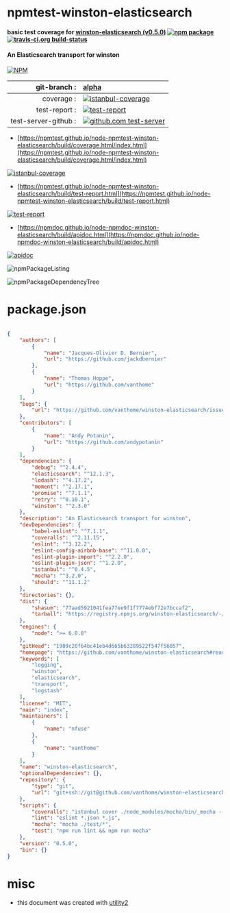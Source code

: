 # npmtest-winston-elasticsearch

#### basic test coverage for  [winston-elasticsearch (v0.5.0)](https://github.com/vanthome/winston-elasticsearch#readme)  [![npm package](https://img.shields.io/npm/v/npmtest-winston-elasticsearch.svg?style=flat-square)](https://www.npmjs.org/package/npmtest-winston-elasticsearch) [![travis-ci.org build-status](https://api.travis-ci.org/npmtest/node-npmtest-winston-elasticsearch.svg)](https://travis-ci.org/npmtest/node-npmtest-winston-elasticsearch)

#### An Elasticsearch transport for winston

[![NPM](https://nodei.co/npm/winston-elasticsearch.png?downloads=true&downloadRank=true&stars=true)](https://www.npmjs.com/package/winston-elasticsearch)

| git-branch : | [alpha](https://github.com/npmtest/node-npmtest-winston-elasticsearch/tree/alpha)|
|--:|:--|
| coverage : | [![istanbul-coverage](https://npmtest.github.io/node-npmtest-winston-elasticsearch/build/coverage.badge.svg)](https://npmtest.github.io/node-npmtest-winston-elasticsearch/build/coverage.html/index.html)|
| test-report : | [![test-report](https://npmtest.github.io/node-npmtest-winston-elasticsearch/build/test-report.badge.svg)](https://npmtest.github.io/node-npmtest-winston-elasticsearch/build/test-report.html)|
| test-server-github : | [![github.com test-server](https://npmtest.github.io/node-npmtest-winston-elasticsearch/GitHub-Mark-32px.png)](https://npmtest.github.io/node-npmtest-winston-elasticsearch/build/app/index.html) | | build-artifacts : | [![build-artifacts](https://npmtest.github.io/node-npmtest-winston-elasticsearch/glyphicons_144_folder_open.png)](https://github.com/npmtest/node-npmtest-winston-elasticsearch/tree/gh-pages/build)|

- [https://npmtest.github.io/node-npmtest-winston-elasticsearch/build/coverage.html/index.html](https://npmtest.github.io/node-npmtest-winston-elasticsearch/build/coverage.html/index.html)

[![istanbul-coverage](https://npmtest.github.io/node-npmtest-winston-elasticsearch/build/screenCapture.buildCi.browser.%252Ftmp%252Fbuild%252Fcoverage.lib.html.png)](https://npmtest.github.io/node-npmtest-winston-elasticsearch/build/coverage.html/index.html)

- [https://npmtest.github.io/node-npmtest-winston-elasticsearch/build/test-report.html](https://npmtest.github.io/node-npmtest-winston-elasticsearch/build/test-report.html)

[![test-report](https://npmtest.github.io/node-npmtest-winston-elasticsearch/build/screenCapture.buildCi.browser.%252Ftmp%252Fbuild%252Ftest-report.html.png)](https://npmtest.github.io/node-npmtest-winston-elasticsearch/build/test-report.html)

- [https://npmdoc.github.io/node-npmdoc-winston-elasticsearch/build/apidoc.html](https://npmdoc.github.io/node-npmdoc-winston-elasticsearch/build/apidoc.html)

[![apidoc](https://npmdoc.github.io/node-npmdoc-winston-elasticsearch/build/screenCapture.buildCi.browser.%252Ftmp%252Fbuild%252Fapidoc.html.png)](https://npmdoc.github.io/node-npmdoc-winston-elasticsearch/build/apidoc.html)

![npmPackageListing](https://npmtest.github.io/node-npmtest-winston-elasticsearch/build/screenCapture.npmPackageListing.svg)

![npmPackageDependencyTree](https://npmtest.github.io/node-npmtest-winston-elasticsearch/build/screenCapture.npmPackageDependencyTree.svg)



# package.json

```json

{
    "authors": [
        {
            "name": "Jacques-Olivier D. Bernier",
            "url": "https://github.com/jackdbernier"
        },
        {
            "name": "Thomas Hoppe",
            "url": "https://github.com/vanthome"
        }
    ],
    "bugs": {
        "url": "https://github.com/vanthome/winston-elasticsearch/issues"
    },
    "contributors": [
        {
            "name": "Andy Potanin",
            "url": "https://github.com/andypotanin"
        }
    ],
    "dependencies": {
        "debug": "^2.4.4",
        "elasticsearch": "^12.1.3",
        "lodash": "^4.17.2",
        "moment": "^2.17.1",
        "promise": "^7.1.1",
        "retry": "^0.10.1",
        "winston": "^2.3.0"
    },
    "description": "An Elasticsearch transport for winston",
    "devDependencies": {
        "babel-eslint": "^7.1.1",
        "coveralls": "^2.11.15",
        "eslint": "^3.12.2",
        "eslint-config-airbnb-base": "^11.0.0",
        "eslint-plugin-import": "^2.2.0",
        "eslint-plugin-json": "^1.2.0",
        "istanbul": "^0.4.5",
        "mocha": "^3.2.0",
        "should": "^11.1.2"
    },
    "directories": {},
    "dist": {
        "shasum": "77aad5921041fea77ee9f1f7774ebf72e7bccaf2",
        "tarball": "https://registry.npmjs.org/winston-elasticsearch/-/winston-elasticsearch-0.5.0.tgz"
    },
    "engines": {
        "node": ">= 6.0.0"
    },
    "gitHead": "1909c20f64bc41eb4d665b63289522f547f56057",
    "homepage": "https://github.com/vanthome/winston-elasticsearch#readme",
    "keywords": [
        "logging",
        "winston",
        "elasticsearch",
        "transport",
        "logstash"
    ],
    "license": "MIT",
    "main": "index",
    "maintainers": [
        {
            "name": "nfuse"
        },
        {
            "name": "vanthome"
        }
    ],
    "name": "winston-elasticsearch",
    "optionalDependencies": {},
    "repository": {
        "type": "git",
        "url": "git+ssh://git@github.com/vanthome/winston-elasticsearch.git"
    },
    "scripts": {
        "coveralls": "istanbul cover ./node_modules/mocha/bin/_mocha --report lcovonly -- -R spec ./test/*",
        "lint": "eslint *.json *.js",
        "mocha": "mocha ./test/*",
        "test": "npm run lint && npm run mocha"
    },
    "version": "0.5.0",
    "bin": {}
}
```



# misc
- this document was created with [utility2](https://github.com/kaizhu256/node-utility2)
